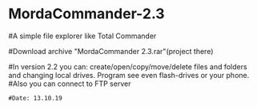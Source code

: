 # MordaCommander-2.3

#A simple file explorer like Total Commander

#Download archive "MordaCommander 2.3.rar"(project there)

#In version 2.2 you can: create/open/copy/move/delete files and folders and changing local drives. Program see even flash-drives or your phone.
#Also you can connect to FTP server
	
	
	
	#Date: 13.10.19
